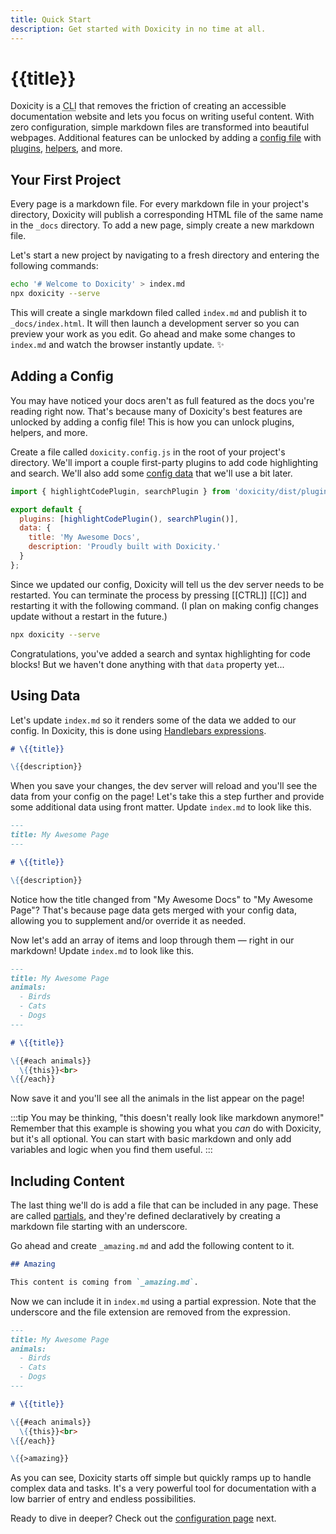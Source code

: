 ```yaml
---
title: Quick Start
description: Get started with Doxicity in no time at all.
---
```


# {{title}}

Doxicity is a <abbr title="Command Line Interface">CLI</abbr> that removes the friction of creating an accessible documentation website and lets you focus on writing useful content. With zero configuration, simple markdown files are transformed into beautiful webpages. Additional features can be unlocked by adding a [config file](/config/index.html) with [plugins](/config/plugins.html), [helpers](/config/helpers.html), and more.

## Your First Project

Every page is a markdown file. For every markdown file in your project's directory, Doxicity will publish a corresponding HTML file of the same name in the `_docs` directory. To add a new page, simply create a new markdown file.

Let's start a new project by navigating to a fresh directory and entering the following commands:

```bash
echo '# Welcome to Doxicity' > index.md
npx doxicity --serve
```

This will create a single markdown filed called `index.md` and publish it to `_docs/index.html`. It will then launch a development server so you can preview your work as you edit. Go ahead and make some changes to `index.md` and watch the browser instantly update. ✨

## Adding a Config

You may have noticed your docs aren't as full featured as the docs you're reading right now. That's because many of Doxicity's best features are unlocked by adding a config file! This is how you can unlock plugins, helpers, and more.

Create a file called `doxicity.config.js` in the root of your project's directory. We'll import a couple first-party plugins to add code highlighting and search. We'll also add some [config data](/config/data.html) that we'll use a bit later.

```js
import { highlightCodePlugin, searchPlugin } from 'doxicity/dist/plugins.js';

export default {
  plugins: [highlightCodePlugin(), searchPlugin()],
  data: {
    title: 'My Awesome Docs',
    description: 'Proudly built with Doxicity.'
  }
};
```

Since we updated our config, Doxicity will tell us the dev server needs to be restarted. You can terminate the process by pressing [[CTRL]] [[C]] and restarting it with the following command. (I plan on making config changes update without a restart in the future.)

```bash
npx doxicity --serve
```

Congratulations, you've added a search and syntax highlighting for code blocks! But we haven't done anything with that `data` property yet...

## Using Data

Let's update `index.md` so it renders some of the data we added to our config. In Doxicity, this is done using [Handlebars expressions](https://handlebarsjs.com/guide/expressions.html#expressions).

```md
# \{{title}}

\{{description}}
```

When you save your changes, the dev server will reload and you'll see the data from your config on the page! Let's take this a step further and provide some additional data using front matter. Update `index.md` to look like this.

```md
---
title: My Awesome Page
---

# \{{title}}

\{{description}}
```

Notice how the title changed from "My Awesome Docs" to "My Awesome Page"? That's because page data gets merged with your config data, allowing you to supplement and/or override it as needed.

Now let's add an array of items and loop through them — right in our markdown! Update `index.md` to look like this.

```md
---
title: My Awesome Page
animals:
  - Birds
  - Cats
  - Dogs
---

# \{{title}}

\{{#each animals}}
  \{{this}}<br>
\{{/each}}
```

Now save it and you'll see all the animals in the list appear on the page!

:::tip
You may be thinking, "this doesn't really look like markdown anymore!" Remember that this example is showing you what you _can_ do with Doxicity, but it's all optional. You can start with basic markdown and only add variables and logic when you find them useful.
:::

## Including Content

The last thing we'll do is add a file that can be included in any page. These are called [partials](/config/partials.html), and they're defined declaratively by creating a markdown file starting with an underscore.

Go ahead and create `_amazing.md` and add the following content to it.

```md
## Amazing

This content is coming from `_amazing.md`.
```

Now we can include it in `index.md` using a partial expression. Note that the underscore and the file extension are removed from the expression.

```md
---
title: My Awesome Page
animals:
  - Birds
  - Cats
  - Dogs
---

# \{{title}}

\{{#each animals}}
  \{{this}}<br>
\{{/each}}

\{{>amazing}}
```

As you can see, Doxicity starts off simple but quickly ramps up to handle complex data and tasks. It's a very powerful tool for documentation with a low barrier of entry and endless possibilities.

Ready to dive in deeper? Check out the [configuration page](/config/index.html) next.